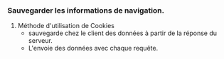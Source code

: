 ### Sauvegarder les informations de navigation.

1. Méthode d'utilisation de Cookies
    - sauvegarde chez le client des données à partir de la réponse du serveur.
    - L'envoie des données avec chaque requête.

